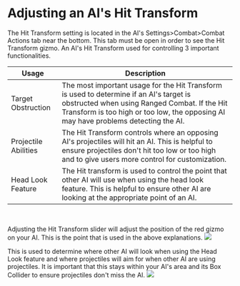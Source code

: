 # Adjusting an AI's Hit Transform
The Hit Transform setting is located in the AI's Settings>Combat>Combat Actions tab near the bottom. This tab must be open in order to see the Hit Transform gizmo. An AI's Hit Transform used for controlling 3 important functionalities.

| Usage  | Description |
| ------------- | ------------- |
| Target Obstruction  | The most important usage for the Hit Transform is used to determine if an AI's target is obstructed when using Ranged Combat. If the Hit Transform is too high or too low, the opposing AI may have problems detecting the AI. |
| Projectile Abilities  | The Hit Transform controls where an opposing AI's projectiles will hit an AI. This is helpful to ensure projectiles don't hit too low or too high and to give users more control for customization.
| Head Look Feature  | The Hit transform is used to control the point that other AI will use when using the head look feature. This is helpful to ensure other AI are looking at the appropriate point of an AI.   |

&emsp;


Adjusting the Hit Transform slider will adjust the position of the red gizmo on your AI. This is the point that is used in the above explanations.
![](https://i.imgur.com/2FgrIdz.gif)

This is used to determine where other AI will look when using the Head Look feature and where projectiles will aim for when other AI are using projectiles. It is important that this stays within your AI's area and its Box Collider to ensure projectiles don't miss the AI.
![](https://i.imgur.com/QKqIcXY.gif)
